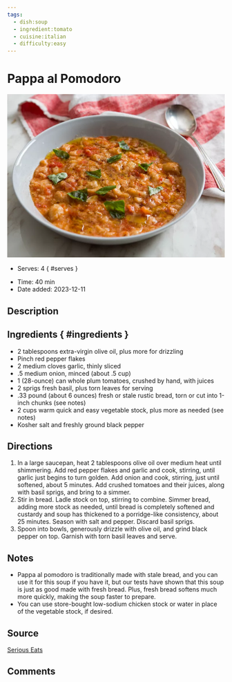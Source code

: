 ```yaml
---
tags:
  - dish:soup
  - ingredient:tomato
  - cuisine:italian
  - difficulty:easy
---
```

<!-- Tags can have colon, but no space around it -->

# Pappa al Pomodoro

![Recipe picture](../images/pappa_al_pomodoro.webp)

<!-- Serves has to be a single number, no dashes, but text is allowed after the
number (e.g., 24 cookies) -->
- Serves: 4
{ #serves }
<!-- Time is not parsed, so anything can be input here, and additional
values can be added (e.g., "active time", "cooking time", etc) -->
- Time: 40 min
- Date added: 2023-12-11

## Description

## Ingredients { #ingredients }

<!-- Decimals are allowed, fractions are not. For ranges, use only a single dash
and no spaces between the numbers. -->

- 2 tablespoons extra-virgin olive oil, plus more for drizzling
- Pinch red pepper flakes
- 2 medium cloves garlic, thinly sliced
- .5 medium onion, minced (about .5 cup)
- 1 (28-ounce) can whole plum tomatoes, crushed by hand, with juices
- 2 sprigs fresh basil, plus torn leaves for serving
- .33 pound (about 6 ounces) fresh or stale rustic bread, torn or cut into 1-inch chunks (see notes)
- 2 cups warm quick and easy vegetable stock, plus more as needed (see notes)
- Kosher salt and freshly ground black pepper

## Directions

<!-- If you have a direction that refers to a number of some ingredient, wrap
the number in asterisks and add `{.ingredient-num}` afterwards. For example,
write `Add 2 Tbsp oil to pan` as `Add *2*{.ingredient-num} to pan`. This allows
us to properly change the number when changing the serves value. -->

1. In a large saucepan, heat 2 tablespoons olive oil over medium heat until shimmering. Add red pepper flakes and garlic and cook, stirring, until garlic just begins to turn golden. Add onion and cook, stirring, just until softened, about 5 minutes. Add crushed tomatoes and their juices, along with basil sprigs, and bring to a simmer. 
2. Stir in bread. Ladle stock on top, stirring to combine. Simmer bread, adding more stock as needed, until bread is completely softened and custardy and soup has thickened to a porridge-like consistency, about 25 minutes. Season with salt and pepper. Discard basil sprigs. 
3. Spoon into bowls, generously drizzle with olive oil, and grind black pepper on top. Garnish with torn basil leaves and serve. 

## Notes

- Pappa al pomodoro is traditionally made with stale bread, and you can use it for this soup if you have it, but our tests have shown that this soup is just as good made with fresh bread. Plus, fresh bread softens much more quickly, making the soup faster to prepare.
- You can use store-bought low-sodium chicken stock or water in place of the vegetable stock, if desired. 

## Source

[Serious Eats](https://www.seriouseats.com/tuscan-tomato-bread-soup-pappa-al-pomodoro-recipe)

## Comments
